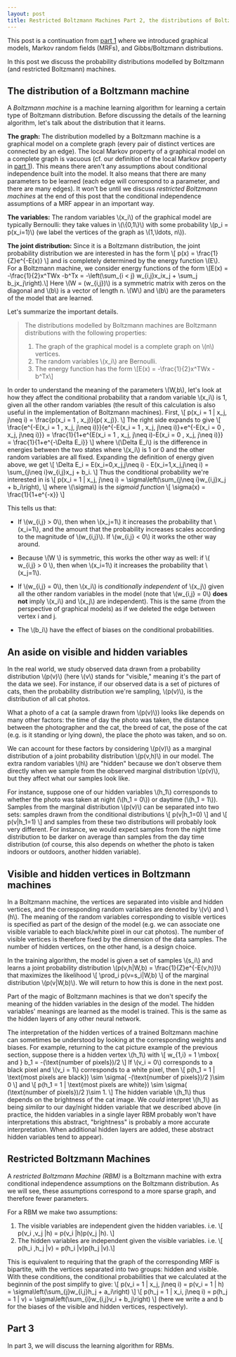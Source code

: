 ```yaml
---
layout: post
title: Restricted Boltzmann Machines Part 2, the distributions of Boltzmann machines
---
```


This post is a continuation from [part 1](https://lane203j.github.io/rbm/) where we introduced graphical models, Markov random fields (MRFs), and Gibbs/Boltzmann distributions.

In this post we discuss the probability distributions modelled by Boltzmann (and restricted Boltzmann) machines. 

## The distribution of a Boltzmann machine

A *Boltzmann machine* is a machine learning algorithm for learning a certain type of Boltzmann distribution. Before discussing the details of the learning algorithm, let's talk about the distribution that it learns.

**The graph:** The distribution modelled by a Boltzmann machine is a graphical model on a complete graph (every pair of distinct vertices are connected by an edge). The local Markov property of a graphical model on a complete graph is vacuous (cf. our  definition of the local Markov property in [part 1](https://lane203j.github.io/rbm/)). This means there aren't any assumptions about conditional independence built into the model. It also means that there are many parameters to be learned (each edge will correspond to a parameter, and there are many edges). It won't be until we discuss *restricted Boltzmann machines* at the end of this post that the conditional independence assumptions of a MRF appear in an important way.

**The variables:** The random variables \\(x\_i\\) of the graphical model are typically Bernoulli: they take values in \\(\\{0,1\\}\\) with some probability \\(p\_i = p(x\_i=1)\\) (we label the vertices of the graph as \\(1,\ldots, n\\)).

**The joint distribution:** Since it is a Boltzmann distribution, the joint probability distribution we are interested in has the form
\\[
p(x) = \frac{1}{Z}e^{-E(x)}
\\]
and is completely determined by the energy function \\(E\\).  For a Boltzmann machine, we consider energy functions of the form 
\\[E(x) = -\frac{1}{2}x^TWx -b^Tx = -\left(\sum\_{i < j} w\_{i,j}x\_ix\_j + \sum\_j b\_jx\_j\right).\\] 
Here \\(W =  (w\_{i,j})\\) is a symmetric matrix with zeros on the diagonal and \\(b\\) is a vector of length n.  \\(W\\) and \\(b\\) are the parameters of the model that are learned.

Let's summarize the important details.

> The distributions modelled by Boltzmann machines are Boltzmann distributions with the following properties:
> 1. The graph of the graphical model is a complete graph on \\(n\\) vertices.
> 2. The random variables \\(x\_i\\) are Bernoulli.
> 3. The energy function has the form
> \\[E(x) = -\frac{1}{2}x^TWx -b^Tx\\]

In order to understand the meaning of the parameters \\(W,b\\), let's look at how they affect the conditional probability that a random variable \\(x\_i\\) is 1, given all the other random variables (the result of this calculation is also useful in the implementation of Boltzmann machines). First,
\\[
p(x\_i = 1 | x\_j, j\neq i) = \frac{p(x\_i = 1 , x\_j)}{p( x\_j)}.
\\]
The right side expands to give
\\[
\frac{e^{-E(x\_i = 1 , x\_j, j\neq i)}}{e^{-E(x\_i = 1 , x\_j, j\neq i)}+e^{-E(x\_i = 0 , x\_j, j\neq i)}} = \frac{1}{1+e^{E(x\_i = 1 , x\_j, j\neq i)-E(x\_i = 0 , x\_j, j\neq i)}} = \frac{1}{1+e^{-\Delta E_i}}
\\]
where \\(\Delta E\_i\\) is the difference in energies between the two states where \\(x\_i\\) is 1 or 0 and the other random variables are all fixed. Expanding the definition of energy given above, we get
\\[
\Delta E_i = E(x\_i=0,x\_j,j\neq i) - E(x\_i=1,x\_j,j\neq i) = \sum\_{j\neq i}w\_{i,j}x_j + b_i.
\\]
Thus the conditional probability we're interested in is
\\[
p(x\_i = 1 | x\_j, j\neq i) = \sigma\left(\sum\_{j\neq i}w\_{i,j}x_j + b_i\right),
\\]
where \\(\sigma\\) is the *sigmoid function*
\\[
\sigma(x) = \frac{1}{1+e^{-x}}
\\]

This tells us that:

- If \\(w\_{i,j} > 0\\), then when \\(x\_j=1\\) it increases the probability that \\(x\_i=1\\), and the amount that the probability increases scales according to the magnitude of \\(w\_{i,j}\\). If \\(w\_{i,j} < 0\\) it works the other way around.
- Because \\(W \\) is symmetric, this works the other way as well: if \\( w\_{i,j} > 0 \\), then when \\(x\_i=1\\) it increases the probability that \\(x\_j=1\\).

- If \\(w\_{i,j} = 0\\), then \\(x\_i\\) is *conditionally independent* of \\(x\_j\\) given all the other random variables in the model (note that \\(w\_{i,j} = 0\\) **does not** imply \\(x\_i\\) and \\(x\_j\\) are independent). This is the same (from the perspective of graphical models) as if we deleted the edge between vertex i and j.

- The \\(b\_i\\) have the effect of biases on the conditional probabilities.


## An aside on visible and hidden variables

In the real world, we study observed data drawn from a probability distribution \\(p(v)\\) (here \\(v\\) stands for "visible," meaning it's the part of the data we see). For instance, if our observed data is a set of pictures of cats, then the probability distribution we're sampling, \\(p(v)\\), is the distribution of all cat photos. 

What a photo of a cat (a sample drawn from \\(p(v)\\)) looks like depends on many other factors: the time of day the photo was taken, the distance between the photographer and the cat, the breed of cat, the pose of the cat (e.g. is it standing or lying down), the place the photo was taken, and so on. 

We can account for these factors by considering  \\(p(v)\\) as a marginal distribution of a joint probability distribution \\(p(v,h)\\) in our model. The extra random variables \\(h\\) are "hidden" because we don't observe them directly when we sample from the observed marginal distribution \\(p(v)\\), but they affect what our samples look like. 

For instance, suppose one of our hidden variables \\(h\_1\\) corresponds to whether the photo was taken at night (\\(h\_1 = 0\\)) or daytime (\\(h\_1 = 1\\)). Samples from the marginal distribution \\(p(v)\\) can be separated into two sets: samples drawn from  the conditional distributions
\\[
p(v|h\_1=0)
\\]
and 
\\[
p(v|h\_1=1)
\\]
and samples from these two distributions will probably look very different. For instance, we would expect samples from the night time distribution to be darker on average than samples from the day time distribution (of course, this also depends on whether the photo is taken indoors or outdoors,  another hidden variable). 

## Visible and hidden vertices in Boltzmann machines

In a Boltzmann machine, the vertices are separated into visible and hidden vertices, and the corresponding random variables are denoted by \\(v\\) and \\(h\\). The meaning of the random variables corresponding to visible vertices is specified as part of the design of the model (e.g. we can associate one visible variable to each black/white pixel in our cat photos). The number of visible vertices is therefore fixed by the dimension of the data samples. The number of hidden vertices, on the other hand, is a design choice.

In the training algorithm, the model is given a set of samples \\(s\_i\\) and learns a joint probability distribution \\(p(v,h|W,b) = \frac{1}{Z}e^{-E(v,h)}\\) that maximizes the likelihood 
\\[
 \prod_i p(v=s\_i|W,b) 
\\]
of the marginal distribution \\(p(v|W,b)\\). We will return to how this is done in the next post.

Part of the magic of Boltzmann machines is that we don't specify the meaning of the hidden variables in the design of the model. The hidden variables' meanings are learned as the model is trained.  This is the same as the hidden layers of any other neural network.  

The interpretation of the hidden vertices of a trained Boltzmann machine can sometimes be understood by looking at the corresponding weights and biases. For example, returning to the cat picture example of the previous section, suppose there is a hidden vertex \\(h\_1\\) with 
\\[
w\_{1,i} = 1 \mbox{ and } b\_1 = -(\text{number of pixels})/2
\\]
If \\(v\_i = 0\\) corresponds to a black pixel and \\(v\_i = 1\\) corresponds to a white pixel, then 
\\[
p(h\_1 = 1 | \text{most pixels are black}) \sim \sigma(  -(\text{number of pixels})/2 )\sim 0
\\]
and
\\[ 
p(h\_1 = 1 | \text{most pixels are white}) \sim \sigma(  (\text{number of pixels})/2 )\sim 1.
\\]
The hidden variable \\(h\_1\\) thus depends on the brightness of the cat image. We *could* interpret \\(h\_1\\) as being *similar* to our day/night hidden variable that we described above (in practice, the hidden variables in a single layer RBM probably won't have interpretations this abstract, "brightness" is probably a more accurate interpretation. When additional hidden layers are added, these abstract hidden variables tend to appear).

## Restricted Boltzmann Machines

A *restricted Boltzmann Machine (RBM)* is a Boltzmann machine with extra conditional independence assumptions on the Boltzmann distribution. As we will see, these assumptions correspond to a more sparse graph, and therefore fewer parameters. 

For a RBM we make two assumptions:

1. The visible variables are independent given the hidden variables. i.e.
\\[ p(v\_i ,v\_j  |h) =  p(v\_i |h)p(v\_j  |h).  \\]
2. The hidden variables are independent given the visible variables. i.e.
\\[ p(h\_i ,h\_j  |v) =  p(h\_i |v)p(h\_j  |v).\\]

This is equivalent to requiring that the graph of the corresponding MRF is bipartite, with the vertices separated into two groups: hidden and visible. With these conditions, the conditional probabilities that we calculated at the beginnin of the post simplify to give:
\\[
p(v\_i = 1 | x\_j, j\neq i) = p(v\_i = 1 | h) =  \sigma\left(\sum\_{j}w\_{i,j}h_j + a_i\right)
\\]
\\[
p(h\_j = 1 | x\_i, j\neq i) = p(h\_j = 1 | v) =  \sigma\left(\sum\_{i}w\_{i,j}v_i + b_j\right)
\\]
(here we write a and b for the biases of the visible and hidden vertices, respectively).

## Part 3

In part 3, we will discuss the learning algorithm for RBMs.

